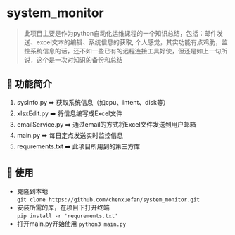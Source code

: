 # system_monitor
> 此项目主要是作为python自动化运维课程的一个知识总结，包括：邮件发送、excel文本的编辑、系统信息的获取,
> 个人感觉，其实功能有点鸡肋，监控系统信息的话，还不如一些已有的远程连接工具好使，但还是如上一句所说，这个是一次对知识的备份和总结

## 🐂 功能简介
1. sysInfo.py  ➡️  获取系统信息（如cpu、intent、disk等）
2. xlsxEdit.py  ➡️  将信息编写成Excel文件
3. emailService.py  ➡️  通过email的方式将Excel文件发送到用户邮箱
4. main.py  ➡️  每日定点发送实时监控信息
5. requrements.txt   ➡️  此项目所用到的第三方库
## 🔧 使用
- 克隆到本地<br>
`git clone https://github.com/chenxuefan/system_monitor.git`
- 安装所需的库，在项目下打开终端<br>
`pip install -r 'requrements.txt'`
- 打开main.py开始使用
`python3 main.py`
